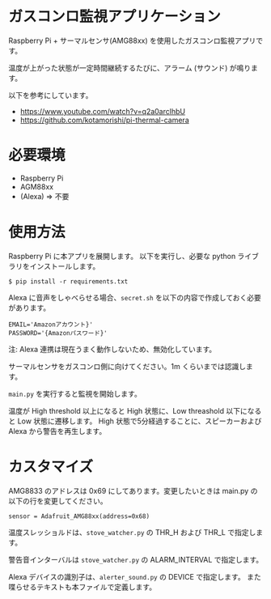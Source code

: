 # ガスコンロ監視アプリケーション

Raspberry Pi + サーマルセンサ(AMG88xx) を使用したガスコンロ監視アプリです。

温度が上がった状態が一定時間継続するたびに、アラーム (サウンド) が鳴ります。
                                      
以下を参考にしています。

* https://www.youtube.com/watch?v=q2a0arclhbU
* https://github.com/kotamorishi/pi-thermal-camera

# 必要環境

* Raspberry Pi
* AGM88xx
* (Alexa) => 不要

# 使用方法

Raspberry Pi に本アプリを展開します。
以下を実行し、必要な python ライブラリをインストールします。

    $ pip install -r requirements.txt

Alexa に音声をしゃべらせる場合、`secret.sh` を以下の内容で作成しておく必要があります。

    EMAIL='Amazonアカウント}'
    PASSWORD='{Amazonパスワード}'

注: Alexa 連携は現在うまく動作しないため、無効化しています。

サーマルセンサをガスコンロ側に向けてください。1m くらいまでは認識します。

`main.py` を実行すると監視を開始します。

温度が High threshold 以上になると High 状態に、Low threashold 以下になると Low 状態に遷移します。
High 状態で5分経過することに、スピーカーおよび Alexa から警告を再生します。

# カスタマイズ

AMG8833 のアドレスは 0x69 にしてあります。変更したいときは main.py の以下の行を変更してください。

    sensor = Adafruit_AMG88xx(address=0x68)

温度スレッショルドは、`stove_watcher.py` の THR_H および THR_L で指定します。

警告音インターバルは `stove_watcher.py` の ALARM_INTERVAL で指定します。

Alexa デバイスの識別子は、`alerter_sound.py` の DEVICE で指定します。
また喋らせるテキストも本ファイルで定義します。
